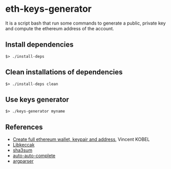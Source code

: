# eth-keys-generator

It is a script bash that run some commands to generate a public, private key and compute the ethereum address of the account.

## Install dependencies
```
$> ./install-deps
```

## Clean installations of dependencies
```
$> ./install-deps clean
```

## Use keys generator
```
$> ./keys-generator myname
```

## References
- [Create full ethereum wallet, keypair and address](https://kobl.one/blog/create-full-ethereum-keypair-and-address/), Vincent KOBEL
- [Libkeccak](https://github.com/maandree/libkeccak)
- [sha3sum](https://github.com/maandree/sha3sum)
- [auto-auto-complete](https://github.com/maandree/auto-auto-complete)
- [argparser](https://github.com/maandree/argparser)
